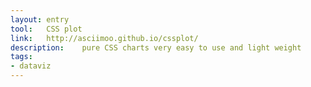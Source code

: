 ```yaml
---
layout: entry
tool:	CSS plot
link:	http://asciimoo.github.io/cssplot/
description:	pure CSS charts very easy to use and light weight
tags:
- dataviz
---
```

